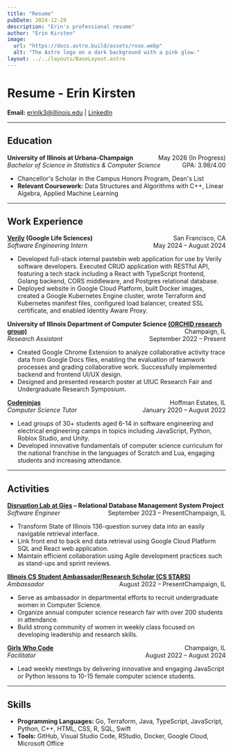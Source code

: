 ```yaml
---
title: "Resume"
pubDate: 2024-12-29
description: "Erin's professional resume"
author: "Erin Kirsten"
image:
  url: "https://docs.astro.build/assets/rose.webp"
  alt: "The Astro logo on a dark background with a pink glow."
layout: ../../layouts/BaseLayout.astro
---
```


# Resume - Erin Kirsten

**Email:** erinlk3@illinois.edu | [LinkedIn](https://www.linkedin.com/in/erin-kirsten)

---

## Education

**University of Illinois at Urbana-Champaign** <span style="float: right;">May 2026 (In Progress) </span>  
_Bachelor of Science in Statistics & Computer Science_ <span style="float: right;">GPA: 3.98/4.00</span>

- Chancellor's Scholar in the Campus Honors Program, Dean's List
- **Relevant Coursework:** Data Structures and Algorithms with C++, Linear Algebra, Applied Machine Learning

---

## Work Experience

**[Verily](https://verily.com/) (Google Life Sciences)** <span style="float: right;">San Francisco, CA</span>  
_Software Engineering Intern_ <span style="float: right;">May 2024 – August 2024</span>

- Developed full-stack internal pastebin web application for use by Verily software developers. Executed CRUD application with RESTful API, featuring a tech stack including a React with TypeScript frontend, Golang backend, CORS middleware, and Postgres relational database.
- Deployed website in Google Cloud Platform, built Docker images, created a Google Kubernetes Engine cluster, wrote Terraform and Kubernetes manifest files, configured load balancer, created SSL certificate, and enabled Identity Aware Proxy.

**University of Illinois Department of Computer Science [(ORCHID research group)](https://orchid.cs.illinois.edu/)** <span style="float: right;">Champaign, IL</span>  
_Research Assistant_<span style="float: right;">September 2022 – Present</span>

- Created Google Chrome Extension to analyze collaborative activity trace data from Google Docs files, enabling the evaluation of teamwork processes and grading collaborative work. Successfully implemented backend and frontend UI/UX design.
- Designed and presented research poster at UIUC Research Fair and Undergraduate Research Symposium.

[**Codeninjas**](https://www.codeninjas.com/il-hoffman-estates?gad_source=1&gclid=Cj0KCQiAvbm7BhC5ARIsAFjwNHsDcbmRH0YjfLlVLJhU3QsjJsyWJh7RSlwjM4_RQAU_T4ovS3EaSLMaArbwEALw_wcB) <span style="float: right;">Hoffman Estates, IL</span>  
_Computer Science Tutor_<span style="float: right;">January 2020 – August 2022</span>

- Lead groups of 30+ students aged 6-14 in software engineering and electrical engineering camps in topics including JavaScript, Python, Roblox Studio, and Unity.
- Developed innovative fundamentals of computer science curriculum for the national franchise in the languages of Scratch and Lua, engaging students and increasing attendance.

---

## Activities

**[Disruption Lab at Gies](https://giesbusiness.illinois.edu/disruption-lab) – Relational Database Management System Project** <span style="float: right;">Champaign, IL</span>   
_Software Engineer_ <span style="float: right;">September 2023 – Present</span>

- Transform State of Illinois 136-question survey data into an easily navigable retrieval interface.
- Link front end to back end data retrieval using Google Cloud Platform SQL and React web application.
- Maintain efficient collaboration using Agile development practices such as stand-ups and sprint reviews.

**[Illinois CS Student Ambassador/Research Scholar (CS STARS)](https://siebelschool.illinois.edu/broadening-participation-computing/programs/csambassadors)**<span style="float: right;"> Champaign, IL </span>   
_Ambassador_<span style="float: right;"> August 2022 – Present </span>

- Serve as ambassador in departmental efforts to recruit undergraduate women in Computer Science.
- Organize annual computer science research fair with over 200 students in attendance.
- Build strong community of women in weekly class focused on developing leadership and research skills.

**[Girls Who Code](https://publish.illinois.edu/girlswhocode/)**<span style="float: right;">Champaign, IL</span>   
_Facilitator_<span style="float: right;">August 2022 – August 2024</span>

- Lead weekly meetings by delivering innovative and engaging JavaScript or Python lessons to 10-15 female computer science students.

---

## Skills

- **Programming Languages:** Go, Terraform, Java, TypeScript, JavaScript, Python, C++, HTML, CSS, R, SQL, Swift
- **Tools:** GitHub, Visual Studio Code, RStudio, Docker, Google Cloud, Microsoft Office
